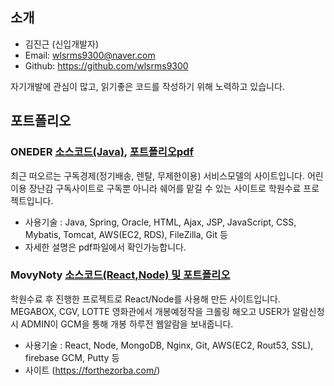 ## 소개

- 김진근 (신입개발자)
- Email: wlsrms9300@naver.com
- Github: https://github.com/wlsrms9300

자기개발에 관심이 많고, 읽기좋은 코드를 작성하기 위해 노력하고 있습니다. 

## 포트폴리오

### ONEDER [소스코드(Java)](https://github.com/wlsrms9300/Project138), [포트폴리오pdf](https://github.com/wlsrms9300/resume/files/4693813/-.pptx.pdf)

최근 떠오르는 구독경제(정기배송, 렌탈, 무제한이용) 서비스모델의 사이트입니다. 어린이용 장난감 구독사이트로 구독뿐 아니라 쉐어를 맡길
수 있는 사이트로 학원수료 프로젝트입니다.

- 사용기술 : Java, Spring, Oracle, HTML, Ajax, JSP, JavaScript, CSS, Mybatis, Tomcat, AWS(EC2, RDS), FileZilla, Git 등
- 자세한 설명은 pdf파일에서 확인가능합니다.

### MovyNoty [소스코드(React,Node) 및 포트폴리오](https://github.com/wlsrms9300/MovyNoty)

학원수료 후 진행한 프로젝트로 React/Node를 사용해 만든 사이트입니다. MEGABOX, CGV, LOTTE 영화관에서 개봉예정작을 크롤링 해오고 USER가 알람신청 시 ADMIN이 GCM을 통해 개봉 하루전 웹알람을 보내줍니다.

- 사용기술 : React, Node, MongoDB, Nginx, Git, AWS(EC2, Rout53, SSL), firebase GCM, Putty 등
- 사이트 (https://forthezorba.com/)





